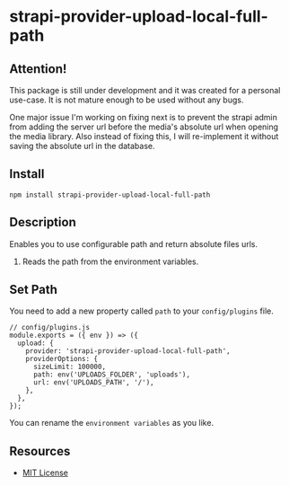 # strapi-provider-upload-local-full-path

## Attention!

This package is still under development and it was created for a personal use-case. It is not mature enough to be used without any bugs.

One major issue I'm working on fixing next is to prevent the strapi admin from adding the server url before the media's absolute url when opening the media library.
Also instead of fixing this, I will re-implement it without saving the absolute url in the database.

## Install

`npm install strapi-provider-upload-local-full-path` 

## Description

Enables you to use configurable path and return absolute files urls.

1. Reads the path from the environment variables.

## Set Path
You need to add a new property called `path` to your `config/plugins` file.

```
// config/plugins.js
module.exports = ({ env }) => ({
  upload: {
    provider: 'strapi-provider-upload-local-full-path',
    providerOptions: {
	  sizeLimit: 100000,
      path: env('UPLOADS_FOLDER', 'uploads'),
      url: env('UPLOADS_PATH', '/'),
    },
  },
});
```
You can rename the `environment variables` as you like.


## Resources

- [MIT License](LICENSE.md)